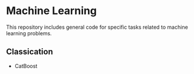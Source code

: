 # Machine Learning
 This repository includes general code for specific tasks related to machine learning problems.

## Classication
* CatBoost

